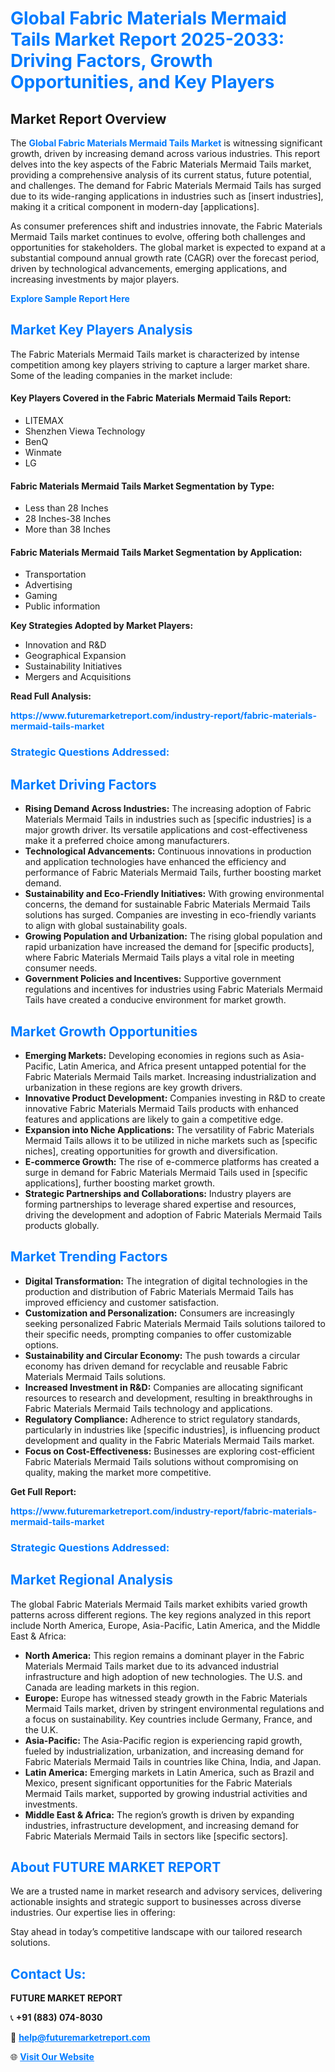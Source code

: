<h1 style="color: #007BFF;">Global Fabric Materials Mermaid Tails Market Report 2025-2033: Driving Factors, Growth Opportunities, and Key Players</h1>

<section id="overview">
<h2>Market Report Overview</h2>
<p>The <a href="https://www.futuremarketreport.com/industry-report/fabric-materials-mermaid-tails-market" style="color: #007BFF; text-decoration: none;"><strong>Global Fabric Materials Mermaid Tails Market</strong></a> is witnessing significant growth, driven by increasing demand across various industries. This report delves into the key aspects of the Fabric Materials Mermaid Tails market, providing a comprehensive analysis of its current status, future potential, and challenges. The demand for Fabric Materials Mermaid Tails has surged due to its wide-ranging applications in industries such as [insert industries], making it a critical component in modern-day [applications].</p>
<p>As consumer preferences shift and industries innovate, the Fabric Materials Mermaid Tails market continues to evolve, offering both challenges and opportunities for stakeholders. The global market is expected to expand at a substantial compound annual growth rate (CAGR) over the forecast period, driven by technological advancements, emerging applications, and increasing investments by major players.</p>
</section>

<section id="overview">
<p><a href="https://www.futuremarketreport.com/request-sample/reportId=37782" style="color: #007BFF; text-decoration: none;"><strong>Explore Sample Report Here</strong></a></p>
</section>

<section id="key-players">
<h2 style="color: #007BFF;">Market Key Players Analysis</h2>
<p>The Fabric Materials Mermaid Tails market is characterized by intense competition among key players striving to capture a larger market share. Some of the leading companies in the market include:</p>
<h4>Key Players Covered in the Fabric Materials Mermaid Tails Report:</h4>
<ul><li>LITEMAX</li><li>Shenzhen Viewa Technology</li><li>BenQ</li><li>Winmate</li><li>LG</li></ul>
<h4>Fabric Materials Mermaid Tails Market Segmentation by Type:</h4>
<ul><li>Less than 28 Inches</li><li>28 Inches-38 Inches</li><li>More than 38 Inches</li></ul>

<h4>Fabric Materials Mermaid Tails Market Segmentation by Application:</h4>
<ul><li>Transportation</li><li>Advertising</li><li>Gaming</li><li>Public information</li></ul>
<p><strong>Key Strategies Adopted by Market Players:</strong></p>
<ul>
<li>Innovation and R&D</li>
<li>Geographical Expansion</li>
<li>Sustainability Initiatives</li>
<li>Mergers and Acquisitions</li>
</ul>
</section>

<section>
<p><strong>Read Full Analysis: </strong></p><a href="https://www.futuremarketreport.com/industry-report/fabric-materials-mermaid-tails-market" style="color: #007BFF; text-decoration: none;"><strong>https://www.futuremarketreport.com/industry-report/fabric-materials-mermaid-tails-market</strong></a>
<h3 style="color: #007BFF;">Strategic Questions Addressed:</h3>
</section>

<section id="driving-factors">
<h2 style="color: #007BFF;">Market Driving Factors</h2>
<ul>
<li><strong>Rising Demand Across Industries:</strong> The increasing adoption of Fabric Materials Mermaid Tails in industries such as [specific industries] is a major growth driver. Its versatile applications and cost-effectiveness make it a preferred choice among manufacturers.</li>
<li><strong>Technological Advancements:</strong> Continuous innovations in production and application technologies have enhanced the efficiency and performance of Fabric Materials Mermaid Tails, further boosting market demand.</li>
<li><strong>Sustainability and Eco-Friendly Initiatives:</strong> With growing environmental concerns, the demand for sustainable Fabric Materials Mermaid Tails solutions has surged. Companies are investing in eco-friendly variants to align with global sustainability goals.</li>
<li><strong>Growing Population and Urbanization:</strong> The rising global population and rapid urbanization have increased the demand for [specific products], where Fabric Materials Mermaid Tails plays a vital role in meeting consumer needs.</li>
<li><strong>Government Policies and Incentives:</strong> Supportive government regulations and incentives for industries using Fabric Materials Mermaid Tails have created a conducive environment for market growth.</li>
</ul>
</section>

<section id="growth-opportunities">
<h2 style="color: #007BFF;">Market Growth Opportunities</h2>
<ul>
<li><strong>Emerging Markets:</strong> Developing economies in regions such as Asia-Pacific, Latin America, and Africa present untapped potential for the Fabric Materials Mermaid Tails market. Increasing industrialization and urbanization in these regions are key growth drivers.</li>
<li><strong>Innovative Product Development:</strong> Companies investing in R&D to create innovative Fabric Materials Mermaid Tails products with enhanced features and applications are likely to gain a competitive edge.</li>
<li><strong>Expansion into Niche Applications:</strong> The versatility of Fabric Materials Mermaid Tails allows it to be utilized in niche markets such as [specific niches], creating opportunities for growth and diversification.</li>
<li><strong>E-commerce Growth:</strong> The rise of e-commerce platforms has created a surge in demand for Fabric Materials Mermaid Tails used in [specific applications], further boosting market growth.</li>
<li><strong>Strategic Partnerships and Collaborations:</strong> Industry players are forming partnerships to leverage shared expertise and resources, driving the development and adoption of Fabric Materials Mermaid Tails products globally.</li>
</ul>
</section>

<section id="trending-factors">
<h2 style="color: #007BFF;">Market Trending Factors</h2>
<ul>
<li><strong>Digital Transformation:</strong> The integration of digital technologies in the production and distribution of Fabric Materials Mermaid Tails has improved efficiency and customer satisfaction.</li>
<li><strong>Customization and Personalization:</strong> Consumers are increasingly seeking personalized Fabric Materials Mermaid Tails solutions tailored to their specific needs, prompting companies to offer customizable options.</li>
<li><strong>Sustainability and Circular Economy:</strong> The push towards a circular economy has driven demand for recyclable and reusable Fabric Materials Mermaid Tails solutions.</li>
<li><strong>Increased Investment in R&D:</strong> Companies are allocating significant resources to research and development, resulting in breakthroughs in Fabric Materials Mermaid Tails technology and applications.</li>
<li><strong>Regulatory Compliance:</strong> Adherence to strict regulatory standards, particularly in industries like [specific industries], is influencing product development and quality in the Fabric Materials Mermaid Tails market.</li>
<li><strong>Focus on Cost-Effectiveness:</strong> Businesses are exploring cost-efficient Fabric Materials Mermaid Tails solutions without compromising on quality, making the market more competitive.</li>
</ul>
</section>

<section>
<p><strong>Get Full Report: </strong></p><a href="https://www.futuremarketreport.com/industry-report/fabric-materials-mermaid-tails-market" style="color: #007BFF; text-decoration: none;"><strong>https://www.futuremarketreport.com/industry-report/fabric-materials-mermaid-tails-market</strong></a>
<h3 style="color: #007BFF;">Strategic Questions Addressed:</h3>
</section>


<section id="regional-analysis">
<h2 style="color: #007BFF;">Market Regional Analysis</h2>
<p>The global Fabric Materials Mermaid Tails market exhibits varied growth patterns across different regions. The key regions analyzed in this report include North America, Europe, Asia-Pacific, Latin America, and the Middle East & Africa:</p>
<ul>
<li><strong>North America:</strong> This region remains a dominant player in the Fabric Materials Mermaid Tails market due to its advanced industrial infrastructure and high adoption of new technologies. The U.S. and Canada are leading markets in this region.</li>
<li><strong>Europe:</strong> Europe has witnessed steady growth in the Fabric Materials Mermaid Tails market, driven by stringent environmental regulations and a focus on sustainability. Key countries include Germany, France, and the U.K.</li>
<li><strong>Asia-Pacific:</strong> The Asia-Pacific region is experiencing rapid growth, fueled by industrialization, urbanization, and increasing demand for Fabric Materials Mermaid Tails in countries like China, India, and Japan.</li>
<li><strong>Latin America:</strong> Emerging markets in Latin America, such as Brazil and Mexico, present significant opportunities for the Fabric Materials Mermaid Tails market, supported by growing industrial activities and investments.</li>
<li><strong>Middle East & Africa:</strong> The region’s growth is driven by expanding industries, infrastructure development, and increasing demand for Fabric Materials Mermaid Tails in sectors like [specific sectors].</li>
</ul>
</section>

<footer>
<h2 style="color: #007BFF;">About FUTURE MARKET REPORT</h2>
<p>We are a trusted name in market research and advisory services, delivering actionable insights and strategic support to businesses across diverse industries. Our expertise lies in offering:</p>

<p>Stay ahead in today’s competitive landscape with our tailored research solutions.</p>

<h2 style="color: #007BFF;">Contact Us:</h2>
<p><strong>FUTURE MARKET REPORT</strong></p>
<p>📞 <strong>+91 (883) 074-8030</strong></p>
<p>📧 <strong><a href="mailto:help@futuremarketreport.com" style="color: #007BFF;">help@futuremarketreport.com</a></strong></p>
<p>🌐 <strong><a href="https://www.futuremarketreport.com/" style="color: #007BFF;">Visit Our Website</a></strong></p>
</footer>